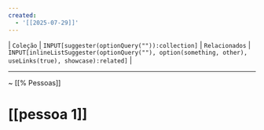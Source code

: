 ```yaml
---
created:
  - '[[2025-07-29]]'
---
```


| `Coleção` | `INPUT[suggester(optionQuery("")):collection]`   | `Relacionados` | `INPUT[inlineListSuggester(optionQuery(""), option(something, other),  useLinks(true), showcase):related]`  |

---

~ [[% Pessoas]] 

# [[pessoa 1]] 

